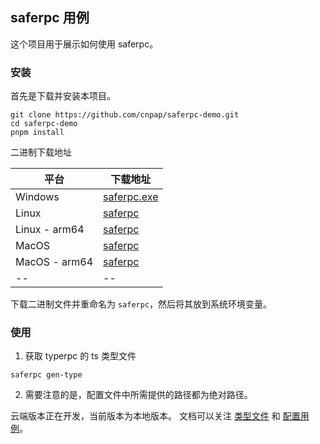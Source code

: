 ## saferpc 用例

这个项目用于展示如何使用 saferpc。

### 安装

首先是下载并安装本项目。

```shell
git clone https://github.com/cnpap/saferpc-demo.git
cd saferpc-demo
pnpm install
```

二进制下载地址

| 平台            | 下载地址                                                       |
|---------------|------------------------------------------------------------|
| Windows       | [saferpc.exe](https://airco.cc/bin/win/saferpc-0.0.13.exe) |
| Linux         | [saferpc](https://airco.cc/bin/linux/saferpc-0.0.13)                                         |
| Linux - arm64 | [saferpc](https://airco.cc/bin/linux-arm64/saferpc-0.0.13)                                                |
| MacOS         | [saferpc](https://airco.cc/bin/mac/saferpc-0.0.13)                                                |
| MacOS - arm64 | [saferpc](https://airco.cc/bin/mac-arm64/saferpc-0.0.13)                                                |
|--|--|

下载二进制文件并重命名为 `saferpc`，然后将其放到系统环境变量。

### 使用

1. 获取 typerpc 的 ts 类型文件

```shell
saferpc gen-type
```

2. 需要注意的是，配置文件中所需提供的路径都为绝对路径。

云端版本正在开发，当前版本为本地版本。
文档可以关注 [类型文件](./saferpc.js) 和 [配置用例](./saferpc.js)。

